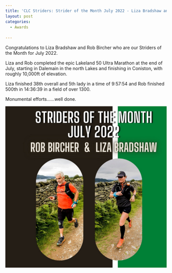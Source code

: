 ```yaml
---
title: 'CLC Striders: Strider of the Month July 2022 - Liza Bradshaw and Rob Bircher'
layout: post
categories:
  - Awards

---
```


Congratulations to Liza Bradshaw and Rob Bircher who are our Striders of the Month for July 2022.

Liza and Rob completed the epic Lakeland 50 Ultra Marathon at the end of July, starting in Dalemain in the north Lakes and finishing in Coniston, with roughly 10,000ft of elevation.

Liza finished 38th overall and 5th lady in a time of 9:57:54 and Rob finished 500th in 14:36:39 in a field of over 1300.

Monumental efforts......well done.

![Strider of the month Liza Bradshaw and Rob Bircher](/images/2022/08/2022-08-22-SOTM-July-2022.jpg "CLC Strider of the month July 2022 Liza Bradshaw and Rob Bircher")

